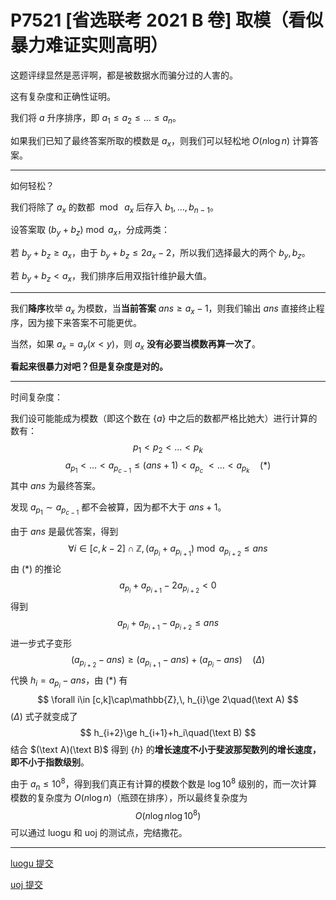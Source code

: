 # P7521 [省选联考 2021 B 卷] 取模（看似暴力难证实则高明）

这题评绿显然是恶评啊，都是被数据水而骗分过的人害的。

这有复杂度和正确性证明。

我们将 $a$ 升序排序，即 $a_1\le a_2\le\dots\le a_n$。

如果我们已知了最终答案所取的模数是 $a_x$，则我们可以轻松地 $O(n\log n)$ 计算答案。

* * *

如何轻松？

我们将除了 $a_x$ 的数都 $\bmod\ a_x$ 后存入 $b_1,\dots,b_{n-1}$。

设答案取 $(b_y+b_z)\bmod a_x$，分成两类：

若 $b_y+b_z\ge a_x$，由于 $b_y+b_z\le 2a_x-2$，所以我们选择最大的两个 $b_y,b_z$。

若 $b_y+b_z<a_x$，我们排序后用双指针维护最大值。

* * *

我们**降序**枚举 $a_x$ 为模数，当**当前答案** $ans\ge a_x-1$，则我们输出 $ans$ 直接终止程序，因为接下来答案不可能更优。

当然，如果 $a_x=a_y(x<y)$，则 $a_x$ **没有必要当模数再算一次了**。

**看起来很暴力对吧？但是复杂度是对的。**

* * *

时间复杂度：

我们设可能能成为模数（即这个数在 $\{a\}$ 中之后的数都严格比她大）进行计算的数有：
$$
p_1<p_2<\dots <p_k
$$
$$
a_{p_1}< \dots < a_{p_{c-1}}\le (ans+1)< a_{p_c} \ < \dots <a_{p_k}\quad(*)
$$
其中 $ans$ 为最终答案。

发现 $a_{p_1}\sim a_{p_{c-1}}$ 都不会被算，因为都不大于 $ans+1$。

由于 $ans$ 是最优答案，得到
$$\forall i\in [c,k-2]\cap\mathbb{Z}
,\, (a_{p_i}+a_{p_{i+1}})\bmod a_{p_{i+2}}\le ans
$$
由 $(*)$ 的推论 
$$
a_{p_i}+a_{p_{i+1}}-2a_{p_{i+2}}<0$$
得到
$$
a_{p_i}+a_{p_{i+1}}-a_{p_{i+2}}\le ans
$$
进一步式子变形
$$
(a_{p_{i+2}}-ans)\ge (a_{p_{i+1}}-ans)+(a_{p_i}-ans)\quad(\Delta)
$$
代换 $h_i=a_{p_i}-ans$，由 $(*)$ 有
$$
\forall i\in [c,k]\cap\mathbb{Z},\, h_{i}\ge 2\quad(\text A)
$$
$(\Delta)$ 式子就变成了
$$
h_{i+2}\ge h_{i+1}+h_i\quad(\text B)
$$
结合 $(\text A)(\text B)$ 得到 $\{h\}$ 的**增长速度不小于斐波那契数列的增长速度，即不小于指数级别**。

由于 $a_n\le 10^8$，得到我们真正有计算的模数个数是 $\log 10^8$ 级别的，而一次计算模数的复杂度为 $O(n\log n)$（瓶颈在排序），所以最终复杂度为
$$
O(n\log n\log 10^8)
$$
可以通过 luogu 和 uoj 的测试点，完结撒花。

* * *

[luogu 提交](https://www.luogu.com.cn/record/88016992)

[uoj 提交](https://uoj.ac/submission/585641)